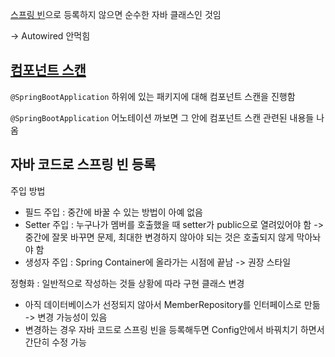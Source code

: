 [스프링 빈](Spring_Bean.md)으로 등록하지 않으면 순수한 자바 클래스인 것임

-> Autowired 안먹힘

## [컴포넌트 스캔](Component_Scan.md)

`@SpringBootApplication` 하위에 있는 패키지에 대해 컴포넌트 스캔을 진행함

`@SpringBootApplication` 어노테이션 까보면 그 안에 컴포넌트 스캔 관련된 내용들 나옴

## 자바 코드로 스프링 빈 등록

주입 방법
- 필드 주입 : 중간에 바꿀 수 있는 방법이 아예 없음
- Setter 주입 : 누구나가 멤버를 호출했을 때 setter가 public으로 열려있어야 함 -> 중간에 잘못 바꾸면 문제, 최대한 변경하지 않아야 되는 것은 호출되지 않게 막아놔야 함
- 생성자 주입 : Spring Container에 올라가는 시점에 끝남 -> 권장 스타일

정형화 : 일반적으로 작성하는 것들
상황에 따라 구현 클래스 변경

- 아직 데이터베이스가 선정되지 않아서 MemberRepository를 인터페이스로 만듦
  -> 변경 가능성이 있음
- 변경하는 경우 자바 코드로 스프링 빈을 등록해두면 Config안에서 바꿔치기 하면서 간단히 수정 가능




